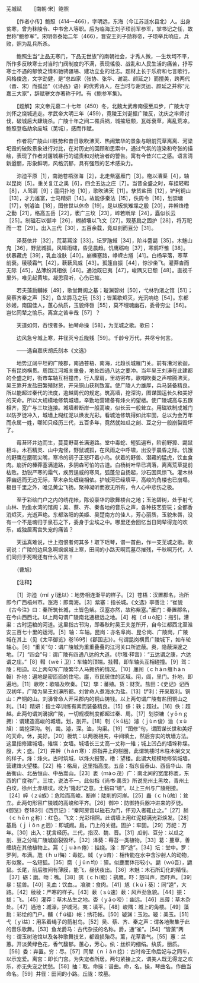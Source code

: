 芜城赋
　　［南朝·宋］鲍照

　　【作者小传】鲍照（414—466），字明远，东海（今江苏涟水县北）人。出身贫寒，曾为秣陵令、中书舍人等职。后为临海王刘子顼前军参军，掌书记之任，故世称“鲍参军”。宋明帝泰始二年（466），晋安王刘子勋称帝，子顼举兵响应，兵败，照为乱兵所杀。

　　鲍照生当“上品无寒门，下品无世族”的南朝社会，才秀人微，一生坎坷不平，所作多反映寒士对当时门阀制度的不满，表现徭役、战乱和人民生活的痛苦，抒写寒士不遇的郁愤之情和驰骋疆埸、建功立业的壮志。题材上长于乐府和七言歌行，风格俊逸，文字劲健，是“总四家（张协、张华、谢混、颜延之）而擅美，跨两代（晋、宋）而孤出”（《诗品》语）的优秀诗人，在当时与谢灵运、颜延之并称“元嘉三大家”，辞赋骈文亦著称于时。有《鲍参军集》。

　　【题解】宋文帝元嘉二十七年（450）冬，北魏太武帝南侵至瓜步，广陵太守刘怀之烧城逃走。孝武帝大明三年（459），竟陵王刘诞据广陵反，沈庆之率师讨伐，破城后大肆烧杀。广陵十年之间二罹兵祸，城摧垣颓，瓦砾衰草，离乱荒凉。鲍照登临劫余废城（芜城），感而作赋。

　　作者将广陵山川胜势和昔日歌吹沸天、热闹繁华的景象与眼前荒草离离、河梁圯毁的破败景象进行对比，在对历史的回顾和思索中，通过气氛的渲染和夸张的描绘，表现了作者对屠城暴行的谴责和对统治者的警告。寓有今昔兴亡之感。语言清新遒丽，形象鲜明，风格沉郁，具有强烈的艺术感染力。　　

　　沵迆平原［1］，南驰苍梧涨海［2］，北走紫塞雁门［3］。柂以漕渠［4］，轴以昆岗［5］。重关复江之奥［6］，四会五达之庄［7］。当昔全盛之时，车挂轻轊［8］，人驾肩［9］；廛闬扑地［10］，歌吹沸天［11］。孳货盐田［12］，铲利铜山［13］，才力雄富，士马精妍［14］。故能侈秦法［15］，佚周令［16］，划崇墉［17］，刳濬洫［18］，图修世以休命［19］。是以板筑雉堞之殷［20］，井幹烽橹之勤［21］，格高五岳［22］，袤广三坟［23］，崪若断岸［24］，矗似长云［25］。制磁石以御冲［26］，糊赪壤以飞文［27］。观基扃之固护［28］，将万祀而一君［29］。出入三代［30］，五百余载，竟瓜剖而豆分［31］。

　　泽葵依井［32］，荒葛罥涂［33］。坛罗虺蜮［34］，阶斗麕鼯［35］。木魅山鬼［36］，野鼠城狐，风嗥雨啸，昏见晨趋。饥鹰砺吻［37］，寒鸱吓雏［38］。伏暴藏虎［39］，乳血飡肤［40］。崩榛塞路，峥嵘古馗［41］。白杨早落，寒草前衰。稜稜霜气［42］，蔌蔌风威［43］。孤篷自振［44］，惊沙坐飞。灌莽杳而无际［45］，丛薄纷其相依［46］。通池既已夷［47］，峻隅又已颓［48］。直视千里外，唯见起黄埃。凝思寂听，心伤已摧。

　　若夫藻扃黼帐［49］，歌堂舞阁之基；璇渊碧树［50］，弋林钓渚之馆［51］；吴蔡齐秦之声［52］，鱼龙爵马之玩［53］；皆薰歇烬灭，光沉响绝［54］。东都妙姬，南国佳人，蕙心纨质，玉貌绛唇［55］，莫不埋魂幽石，委骨穷尘［56］。岂忆同辇之愉乐。离宫之苦辛哉［57］？

　　天道如何，吞恨者多。抽琴命操［58］，为芜城之歌。歌曰：

　　边风急兮城上寒，井径灭兮丘陇残［59］。千龄兮万代，共尽兮何言。

　　——选自嘉庆胡氏刻本《文选》　　

　　地势辽阔平坦的广陵郡，南通苍梧、南海，北趋长城雁门关。前有漕河萦迴，下有昆岗横贯。周围江河城关重叠，地处四通八达之要冲。当年吴王刘濞在此建都的全盛之时，街市车轴互相撞击，行人摩肩，里坊密布，歌唱吹奏之声喧腾沸天。吴王靠开发盐田繁殖财货，开采铜山获利致富。使广陵人力雄厚，兵马装备精良。所以能超过秦代的法度，逾越周代的规定。筑高墙，挖深沟，图谋国运长久和美好的天命。所以大规模地修筑城墙，辛勤地营建备有烽火的望楼。使广陵城高与五嶽相齐，宽广与三坟连接。城墙若断岸一般高峻，似长云一般耸立。用磁铁制成城门以防歹徒冲入，城墙上糊红泥以焕发光彩。看城池修筑得如此牢固，总以为会万年而永属一姓，哪知只经历三代，五百多年，竟然就如瓜之剖、豆之分一般崩裂毁坏了。

　　莓苔环井边而生，蔓蔓野葛长满道路。堂中毒蛇、短狐遍布，阶前野獐、鼯鼠相斗。木石精灵、山中鬼怪，野鼠城狐，在风雨之中呼啸，出没于晨昏之际。饥饿的野鹰在磨砺尖嘴，寒冷的鹞子正怒吓着小鸟。伏着的野兽、潜藏的猛虎，饮血食肉。崩折的榛莽塞满道路，多阴森可怕的古道。白杨树叶早已凋落，离离荒草提前枯败。劲锐严寒的霜气，疾厉逞威的寒风，弧蓬忽自扬起，沙石因风惊飞。灌木林莽幽远而无边无际，草木杂处缠绕相依。护城河已经填平，高峻的角楼也已崩塌。极目千里之外，唯见黄尘飞扬。聚神凝听而寂无所有，令人心中悲伤之极。

　　至于彩绘门户之内的绣花帐，陈设豪华的歌舞楼台之地；玉池碧树，处于射弋山林、钓鱼水湾的馆阁；吴、蔡、齐、秦各地的音乐之声，各种技艺耍玩；全都香消烬灭，光逝声绝。东都洛阳的美姬、吴楚南方的佳人，芳心丽质，玉貌朱唇，没有一个不是魂归于泉石之下，委身于尘埃之中。哪里还会回忆当日同辇得宠的欢乐，或独居离宫失宠的痛苦？

　　天运真难说，世上抱恨者何其多！取下瑶琴，谱一首曲，作一支芜城之歌。歌词说：广陵的边风急啊飒飒城上寒，田间的小路灭啊荒墓尽摧残，千秋啊万代，人们同归于死啊还有什么可言！

　　（曹旭）　　

　　【注释】

　　［1］沵迆（ｍí ｙǐ迷以）：地势相连渐平的样子。［2］苍梧：汉置郡名，治所即今广西梧州市。涨海：即南海。［3］紫塞：指长城。《文选》李善注：“崔貌《古今注》曰：秦所筑长城，土皆色紫。汉塞亦然，故称紫塞。”雁门：秦置郡名，在今山西西北。以上两句谓广陵南北通极远之地。［4］柂（ｄｕò舵）：拖引。漕渠：古时运粮的河道。这里指古邗沟，即春秋时吴王夫差所开，自今江都西北至淮安三百七十里的运河。［5］轴：车轴。昆岗：亦名阜岗、昆仑岗、广陵岗，广陵城在其上（见《太平御览》卷169引《郡国志》）。句谓昆岗横贯广陵城下，如车轮轴心。［6］“重关”句：谓广陵城为重重叠叠的江河关口所遮蔽。奥，隐蔽深邃之地。［7］“四会”句：谓广陵有四通八达的大道。《尔雅·释宫》：“五达谓之康，六达谓之庄。”［8］轊（ｗèｉ卫）：车轴的顶端。挂轊，即车轴头互相碰撞。［9］驾：陵；相迫。以上两句写广陵繁华人马拥挤的情况。［10］廛闬（ｃｈáｎ缠ｈàｎ翰）扑地：遍地是密匝匝的住宅。廛，市民居住的区域。闬，闾，里门。扑地，即遍地。［11］歌吹：歌唱及吹奏。［12］孳：蕃殖。货：财货。盐田：《史记》记西汉初年，广陵为吴王刘濞所都。刘曾命人煮海水为盐。［13］铲利：开采取利。铜山：产铜的山。刘濞曾命人开采郡内的铜山铸钱。以上两句谓广陵有盐田铜山之利。［14］精妍：指士卒训练有素而装备精良。［15］侈：轶；超过。［16］佚：超越。此两句谓刘濞据广陵，一切规模制度都超过秦、周。［17］划崇墉（ｙōｎｇ拥）：谓建造高峻的城墙。划，剖开。［18］刳（ｋū枯）濬（ｊùｎ俊）洫（ｘù旭）：凿挖深沟。刳，凿。濬，深。洫，沟渠。［19］“图修”句，谓图谋长世和美好的天命。休，美好。［20］板筑：以两板相夹，中间填土，然后夯实的筑墙方法。这里指修建城墙。雉堞：女墙。城墙长三丈高一丈称一雉；城上凹凸的墙垛称堞。殷，大；盛。［21］井幹（ｈáｎ寒）：原指井上的栏圈，此谓筑楼时木柱木架交叉的样子。烽：烽火。古时筑城，以烽火报警。橹：望楼。此谓大规模地修筑城墙，营建烽火望楼。［22］格：格局，这里指高度。五岳：指东岳泰山、西岳华山、南岳衡山、北岳恒山、中岳嵩山。［23］袤（ｍàｏ茂）广：南北间的宽度称袤，东西的广度称广。三坟，说法不一。此似指《尚书·禹贡》所说兖州土黑坟，青州土白坟，徐州土赤埴坟。坟为“隆起”之意。土黏曰“埴”。以上三州与广陵相接。［24］崪（ｚú族）：危险而高峻。断岸：陡削的河岸。［25］矗（ｃｈù触）：耸立。此两句形容广陵城的高峻和平齐。［26］御冲：防御持兵器冲进来的歹徒。《御览》卷183引《西京记》：“秦阿房宫以磁石为门，怀刃入者辄止之。”［27］赪（ｃｈēｎｇ称）：红色。飞文：光彩相照。此谓墙上用红泥糊满光彩焕发。［28］基扃（ｊｉǒｎｇ迥）：即城阙。扃，门上的关键。固护：牢固。［29］万祀：万年。［30］出入：犹言经历。三代，指汉、魏、晋。［31］瓜剖、豆分：以瓜之剖、豆之分喻广陵城崩裂毁坏。［32］泽葵：莓苔一类植物。［33］葛：蔓草，善缠绕在其他植物上。罥（ｊｕàｎ倦）：挂绕。涂：即“途”。［34］坛：堂中。罗：罗列，布满。虺（ｈｕǐ悔）：毒蛇。蜮（ｙù育）：相传能在水中含沙射人的动物，形似鳖。一名短狐。［35］麕（ｊūｎ均）：獐。似鹿而体形较小。鼯（ｗú吾），鼯鼠。长尾，前后肢间有薄膜，能飞，昼伏夜出。［36］木魅：木石所幻化的精怪。［37］砺：磨。吻：嘴。［38］鸱（ｃｈī痴）：鹞鹰。吓：怒叫声，恐吓声。［39］暴：猛兽。［40］乳血：饮血。。飡肤：食肉。［41］馗（ｋúｉ葵）：同“逵”，大路。［42］稜稜：严寒的样子。［43］蔌（ｓù速）蔌：风声劲急貌。［44］振：拔；飞。［45］灌莽：草木丛生之地。杳（ｙǎｏ咬）：幽远。［46］丛薄：草木杂处。［47］通池：城濠，护城河。夷：填平。［48］峻隅：城上的角楼。［49］藻扃：彩绘的门户。黼（ｆú福）帐：绣花帐。［50］璇渊：玉池。璇：美玉。［51］弋（ｙì益）：用系着绳子的箭射鸟。［52］吴、蔡、齐、秦之声：谓各地聚集于此的音乐歌舞。［53］鱼龙爵马：古代杂技的名称。爵，通“雀”。［54］“皆薰”两句：谓玉树池馆以及各种歌舞技艺，都毁损殆尽。薰，花草香气。［55］蕙：兰蕙。开淡黄绿色花，香气馥郁。蕙心，芳心。纨：丝织的细绢。纨质，丽质。［56］委：弃置。穷：尽。［57］同辇（ｎｉǎｎ捻）：古时帝王命后妃与之同车，以示宠爱。离宫：即长门宫。为失宠者所居。两句紧接上文，谓美人既无得宠之欢乐，亦无失宠之忧愁。［58］抽：取。命操：谱曲。命，名。操，琴曲名。作曲当命名。［59］井径：田间的小路。丘陇：坟墓。 


